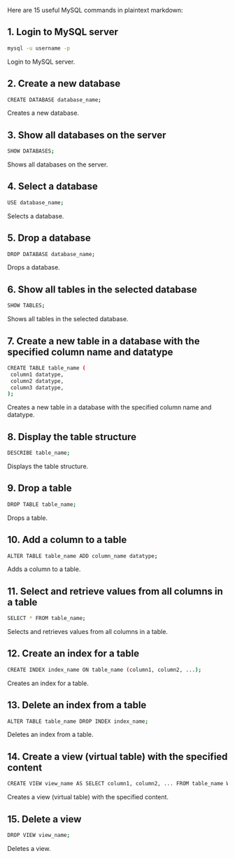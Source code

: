 Here are 15 useful MySQL commands in plaintext markdown:

## 1. Login to MySQL server
```bash
mysql -u username -p
```
Login to MySQL server.

## 2. Create a new database
```bash
CREATE DATABASE database_name;
```
Creates a new database.

## 3. Show all databases on the server
```bash
SHOW DATABASES;
```
Shows all databases on the server.

## 4. Select a database
```bash
USE database_name;
```
Selects a database.

## 5. Drop a database
```bash
DROP DATABASE database_name;
```
Drops a database.

## 6. Show all tables in the selected database
```bash 
SHOW TABLES; 
```
Shows all tables in the selected database.

## 7. Create a new table in a database with the specified column name and datatype
 ```bash 
CREATE TABLE table_name (
  column1 datatype,
  column2 datatype,
  column3 datatype,
); 
```
Creates a new table in a database with the specified column name and datatype.

## 8. Display the table structure
 ```bash 
DESCRIBE table_name; 
 ```
Displays the table structure.

## 9. Drop a table
 ```bash 
DROP TABLE table_name; 
 ```
Drops a table.

## 10. Add a column to a table
 ```bash 
ALTER TABLE table_name ADD column_name datatype; 
 ```
Adds a column to a table.

## 11. Select and retrieve values from all columns in a table
 ```bash 
SELECT * FROM table_name; 
 ```
Selects and retrieves values from all columns in a table.

## 12. Create an index for a table
 ```bash 
CREATE INDEX index_name ON table_name (column1, column2, ...); 
 ```
Creates an index for a table.

## 13. Delete an index from a table
 ```bash 
ALTER TABLE table_name DROP INDEX index_name; 
 ```
Deletes an index from a table.

## 14. Create a view (virtual table) with the specified content
 ```bash 
CREATE VIEW view_name AS SELECT column1, column2, ... FROM table_name WHERE condition; 
 ```
Creates a view (virtual table) with the specified content.

## 15. Delete a view
```bash 
DROP VIEW view_name; 
```
Deletes a view.
